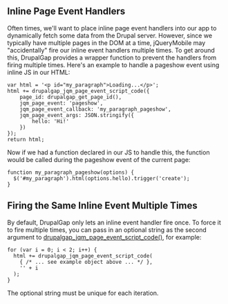 ## Inline Page Event Handlers

Often times, we'll want to place inline page event handlers into our app to dynamically fetch some data from the Drupal server. However, since we typically have multiple pages in the DOM at a time, jQueryMobile may "accidentally" fire our inline event handlers multiple times. To get around this, DrupalGap provides a wrapper function to prevent the handlers from firing multiple times. Here's an example to handle a pageshow event using inline JS in our HTML:

```
var html = '<p id="my_paragraph">Loading...</p>';
html += drupalgap_jqm_page_event_script_code({
    page_id: drupalgap_get_page_id(),
    jqm_page_event: 'pageshow',
    jqm_page_event_callback: 'my_paragraph_pageshow',
    jqm_page_event_args: JSON.stringify({
        hello: 'Hi!'
    })
});
return html;
```

Now if we had a function declared in our JS to handle this, the function would be called during the pageshow event of the current page:

```
function my_paragraph_pageshow(options) {
  $('#my_paragraph').html(options.hello).trigger('create');
}
```

## Firing the Same Inline Event Multiple Times

By default, DrupalGap only lets an inline event handler fire once. To force it to fire multiple times, you can pass in an optional string as the second argument to [drupalgap_jqm_page_event_script_code()](http://api.drupalgap.org/global.html#drupalgap_jqm_page_event_script_code), for example:

```
for (var i = 0; i < 2; i++) {
  html += drupalgap_jqm_page_event_script_code(
    { /* ... see example object above ... */ },
    '' + i
  );
}
```

The optional string must be unique for each iteration.

